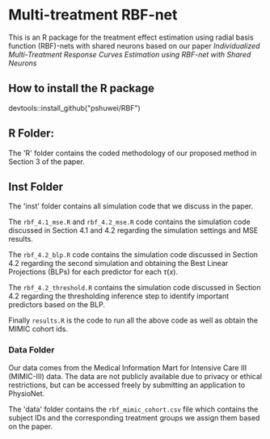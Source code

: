 # Multi-treatment RBF-net

This is an R package for the treatment effect estimation using radial basis function (RBF)-nets with shared neurons based on our paper *Individualized Multi-Treatment Response Curves Estimation using RBF-net with Shared Neurons*

## How to install the R package
devtools::install_github("pshuwei/RBF")

## R Folder:

The 'R' folder contains the coded methodology of our proposed method in Section 3 of the paper.

## Inst Folder

The 'inst' folder contains all simulation code that we discuss in the paper.

The `rbf_4.1_mse.R` and `rbf_4.2_mse.R` code contains the simulation code discussed in Section 4.1 and 4.2 regarding the simulation settings and MSE results.

The `rbf_4.2_blp.R` code contains the simulation code discussed in Section 4.2 regarding the second simulation and obtaining the Best Linear Projections (BLPs) for each predictor for each $\tau(x)$.

The `rbf_4.2_threshold.R` contains the simulation code discussed in Section 4.2 regarding the thresholding inference step to identify important predictors based on the BLP.

Finally `results.R` is the code to run all the above code as well as obtain the MIMIC cohort ids.

### Data Folder

Our data comes from the Medical Information Mart for Intensive Care III (MIMIC-III) data. The data are not publicly available due to privacy or ethical restrictions, but can be accessed freely by submitting an application to PhysioNet. 

The 'data' folder contains the `rbf_mimic_cohort.csv` file which contains the subject IDs and the corresponding treatment groups we assign them based on the paper.

